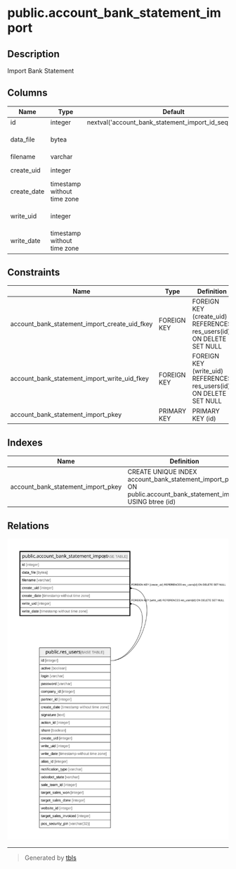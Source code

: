 # public.account_bank_statement_import

## Description

Import Bank Statement

## Columns

| Name | Type | Default | Nullable | Children | Parents | Comment |
| ---- | ---- | ------- | -------- | -------- | ------- | ------- |
| id | integer | nextval('account_bank_statement_import_id_seq'::regclass) | false |  |  |  |
| data_file | bytea |  | false |  |  | Bank Statement File |
| filename | varchar |  | true |  |  | Filename |
| create_uid | integer |  | true |  | [public.res_users](public.res_users.md) | Created by |
| create_date | timestamp without time zone |  | true |  |  | Created on |
| write_uid | integer |  | true |  | [public.res_users](public.res_users.md) | Last Updated by |
| write_date | timestamp without time zone |  | true |  |  | Last Updated on |

## Constraints

| Name | Type | Definition |
| ---- | ---- | ---------- |
| account_bank_statement_import_create_uid_fkey | FOREIGN KEY | FOREIGN KEY (create_uid) REFERENCES res_users(id) ON DELETE SET NULL |
| account_bank_statement_import_write_uid_fkey | FOREIGN KEY | FOREIGN KEY (write_uid) REFERENCES res_users(id) ON DELETE SET NULL |
| account_bank_statement_import_pkey | PRIMARY KEY | PRIMARY KEY (id) |

## Indexes

| Name | Definition |
| ---- | ---------- |
| account_bank_statement_import_pkey | CREATE UNIQUE INDEX account_bank_statement_import_pkey ON public.account_bank_statement_import USING btree (id) |

## Relations

![er](public.account_bank_statement_import.svg)

---

> Generated by [tbls](https://github.com/k1LoW/tbls)

